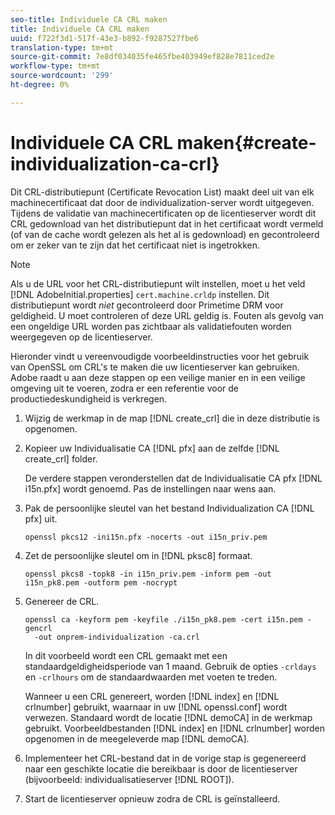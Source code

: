 ```yaml
---
seo-title: Individuele CA CRL maken
title: Individuele CA CRL maken
uuid: f722f3d1-517f-43e3-b892-f9287527fbe6
translation-type: tm+mt
source-git-commit: 7e8df034035fe465fbe403949ef828e7811ced2e
workflow-type: tm+mt
source-wordcount: '299'
ht-degree: 0%

---
```



# Individuele CA CRL maken{#create-individualization-ca-crl}

Dit CRL-distributiepunt (Certificate Revocation List) maakt deel uit van elk machinecertificaat dat door de individualization-server wordt uitgegeven. Tijdens de validatie van machinecertificaten op de licentieserver wordt dit CRL gedownload van het distributiepunt dat in het certificaat wordt vermeld (of van de cache wordt gelezen als het al is gedownload) en gecontroleerd om er zeker van te zijn dat het certificaat niet is ingetrokken.

>[!NOTE]
>
>Als u de URL voor het CRL-distributiepunt wilt instellen, moet u het veld [!DNL AdobeInitial.properties] `cert.machine.crldp` instellen. Dit distributiepunt wordt *niet* gecontroleerd door Primetime DRM voor geldigheid. U moet controleren of deze URL geldig is. Fouten als gevolg van een ongeldige URL worden pas zichtbaar als validatiefouten worden weergegeven op de licentieserver.

Hieronder vindt u vereenvoudigde voorbeeldinstructies voor het gebruik van OpenSSL om CRL&#39;s te maken die uw licentieserver kan gebruiken. Adobe raadt u aan deze stappen op een veilige manier en in een veilige omgeving uit te voeren, zodra er een referentie voor de productiedeskundigheid is verkregen.

1. Wijzig de werkmap in de map [!DNL create_crl] die in deze distributie is opgenomen.
1. Kopieer uw Individualisatie CA [!DNL pfx] aan de zelfde [!DNL create_crl] folder.

   De verdere stappen veronderstellen dat de Individualisatie CA pfx [!DNL i15n.pfx] wordt genoemd. Pas de instellingen naar wens aan.
1. Pak de persoonlijke sleutel van het bestand Individualization CA [!DNL pfx] uit.

   ```
   openssl pkcs12 -ini15n.pfx -nocerts -out i15n_priv.pem
   ```

1. Zet de persoonlijke sleutel om in [!DNL pksc8] formaat.

   ```
   openssl pkcs8 -topk8 -in i15n_priv.pem -inform pem -out i15n_pk8.pem -outform pem -nocrypt
   ```

1. Genereer de CRL.

   ```
   openssl ca -keyform pem -keyfile ./i15n_pk8.pem -cert i15n.pem -gencrl  
     -out onprem-individualization -ca.crl
   ```

   In dit voorbeeld wordt een CRL gemaakt met een standaardgeldigheidsperiode van 1 maand. Gebruik de opties `-crldays` en `-crlhours` om de standaardwaarden met voeten te treden.

   Wanneer u een CRL genereert, worden [!DNL index] en [!DNL crlnumber] gebruikt, waarnaar in uw [!DNL openssl.conf] wordt verwezen. Standaard wordt de locatie [!DNL demoCA] in de werkmap gebruikt. Voorbeeldbestanden [!DNL index] en [!DNL crlnumber] worden opgenomen in de meegeleverde map [!DNL demoCA].

1. Implementeer het CRL-bestand dat in de vorige stap is gegenereerd naar een geschikte locatie die bereikbaar is door de licentieserver (bijvoorbeeld: individualisatieserver [!DNL ROOT]).
1. Start de licentieserver opnieuw zodra de CRL is geïnstalleerd.
